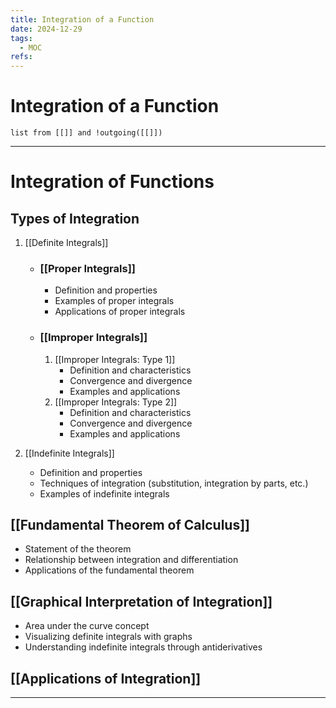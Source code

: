 ```yaml
---
title: Integration of a Function
date: 2024-12-29
tags:
  - MOC
refs:
---
```

# Integration of a Function
```dataview
list from [[]] and !outgoing([[]])
```
---
# Integration of Functions
## Types of Integration
1. [[Definite Integrals]]
    - ### [[Proper Integrals]]
        - Definition and properties
        - Examples of proper integrals
        - Applications of proper integrals
    - ### [[Improper Integrals]]
        1. [[Improper Integrals: Type 1]]
            - Definition and characteristics
            - Convergence and divergence
            - Examples and applications
        2. [[Improper Integrals: Type 2]]
            - Definition and characteristics
            - Convergence and divergence
            - Examples and applications

2. [[Indefinite Integrals]]
    - Definition and properties
    - Techniques of integration (substitution, integration by parts, etc.)
    - Examples of indefinite integrals

## [[Fundamental Theorem of Calculus]]
- Statement of the theorem
- Relationship between integration and differentiation
- Applications of the fundamental theorem

## [[Graphical Interpretation of Integration]]
- Area under the curve concept
- Visualizing definite integrals with graphs
- Understanding indefinite integrals through antiderivatives

## [[Applications of Integration]]


---